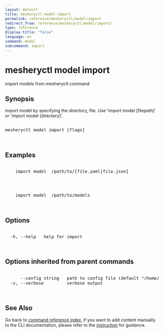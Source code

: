 ```yaml
---
layout: default
title: mesheryctl-model-import
permalink: reference/mesheryctl/model/import
redirect_from: reference/mesheryctl/model/import/
type: reference
display-title: "false"
language: en
command: model
subcommand: import
---
```


# mesheryctl model import

import models from mesheryctl command

## Synopsis

import model by specifying the directory, file. Use 'import model [filepath]' or 'import model  [directory]'.
<pre class='codeblock-pre'>
<div class='codeblock'>
mesheryctl model import [flags]

</div>
</pre> 

## Examples

<pre class='codeblock-pre'>
<div class='codeblock'>
	import model  /path/to/[file.yaml|file.json]

</div>
</pre> 

<pre class='codeblock-pre'>
<div class='codeblock'>
	import model  /path/to/models

</div>
</pre> 

## Options

<pre class='codeblock-pre'>
<div class='codeblock'>
  -h, --help   help for import

</div>
</pre>

## Options inherited from parent commands

<pre class='codeblock-pre'>
<div class='codeblock'>
      --config string   path to config file (default "/home/aadhitya/.meshery/config.yaml")
  -v, --verbose         verbose output

</div>
</pre>

## See Also

Go back to [command reference index](/reference/mesheryctl/), if you want to add content manually to the CLI documentation, please refer to the [instruction](/project/contributing/contributing-cli#preserving-manually-added-documentation) for guidance.
